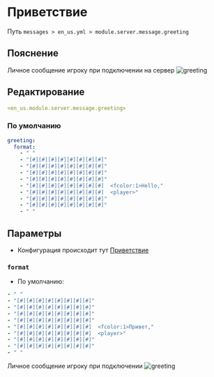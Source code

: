 # Приветствие
Путь `messages > en_us.yml > module.server.message.greeting`

## Пояснение
Личное сообщение игроку при подключении на сервер
![greeting](/greeting.png)

## Редактирование
```yaml
<en_us.module.server.message.greeting>
```

### По умолчанию
```yaml
greeting:
  format:
    - " "
    - "[#][#][#][#][#][#][#][#]"
    - "[#][#][#][#][#][#][#][#]"
    - "[#][#][#][#][#][#][#][#]"
    - "[#][#][#][#][#][#][#][#]"
    - "[#][#][#][#][#][#][#][#]  <fcolor:1>Hello,"
    - "[#][#][#][#][#][#][#][#]  <player>"
    - "[#][#][#][#][#][#][#][#]"
    - "[#][#][#][#][#][#][#][#]"
    - " "
```

## Параметры

- Конфигурация происходит тут [Приветствие](/ru/config/module/server/message/greeting/)

### `format`
- По умолчанию:
```yaml
- " "
- "[#][#][#][#][#][#][#][#]"
- "[#][#][#][#][#][#][#][#]"
- "[#][#][#][#][#][#][#][#]"
- "[#][#][#][#][#][#][#][#]"
- "[#][#][#][#][#][#][#][#]  <fcolor:1>Привет,"
- "[#][#][#][#][#][#][#][#]  <player>"
- "[#][#][#][#][#][#][#][#]"
- "[#][#][#][#][#][#][#][#]"
- " "
```

Личное сообщение игроку при подключении
![greeting](/greeting.png)